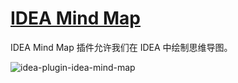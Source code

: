 # [IDEA Mind Map](https://plugins.jetbrains.com/plugin/8045-idea-mind-map)

IDEA Mind Map 插件允许我们在 IDEA 中绘制思维导图。

![idea-plugin-idea-mind-map](https://rmt.ladydaily.com/fetch/seven/storage/image-20210731203617263.png)
